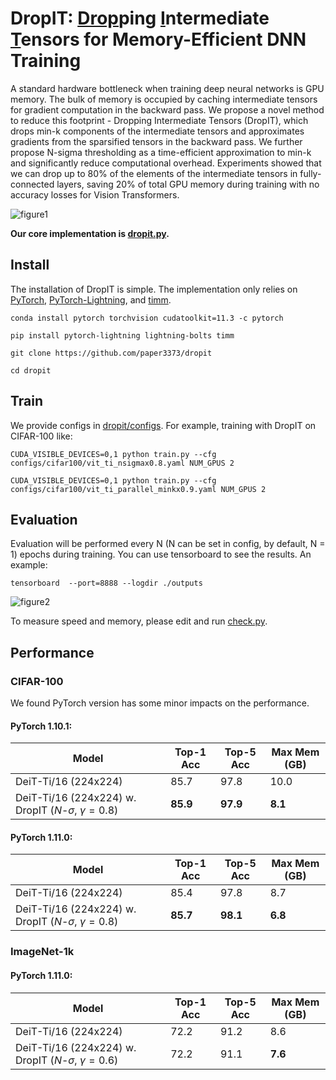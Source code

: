 # DropIT: <u>Drop</u>ping <u>I</u>ntermediate <u>T</u>ensors for Memory-Efficient DNN Training

A standard hardware bottleneck when training deep neural networks is GPU memory. The bulk of memory is occupied by caching intermediate tensors for gradient computation in the backward pass. We propose a novel method to reduce this footprint - Dropping Intermediate Tensors (DropIT), which drops min-k components of the intermediate tensors and approximates gradients from the sparsified tensors in the backward pass. We further propose N-sigma thresholding as a time-efficient approximation to min-k and significantly reduce computational overhead. Experiments showed that we can drop up to 80% of the elements of the intermediate tensors in fully-connected layers, saving 20\% of total GPU memory during training with no accuracy losses for Vision Transformers.

![figure1](https://user-images.githubusercontent.com/105878704/173801865-220f3938-9a52-456b-a04d-52e67fca2be7.png)

**Our core implementation is [dropit.py](dropit.py).**


## Install

The installation of DropIT is simple. The implementation only relies on [PyTorch](https://pytorch.org/), [PyTorch-Lightning](https://www.pytorchlightning.ai/), and [timm](https://timm.fast.ai/).

```shell
conda install pytorch torchvision cudatoolkit=11.3 -c pytorch 

pip install pytorch-lightning lightning-bolts timm

git clone https://github.com/paper3373/dropit

cd dropit
```

## Train

We provide configs in [dropit/configs](configs/). For example, training with DropIT on CIFAR-100 like:

```
CUDA_VISIBLE_DEVICES=0,1 python train.py --cfg configs/cifar100/vit_ti_nsigmax0.8.yaml NUM_GPUS 2
```

```
CUDA_VISIBLE_DEVICES=0,1 python train.py --cfg configs/cifar100/vit_ti_parallel_minkx0.9.yaml NUM_GPUS 2
```

## Evaluation

Evaluation will be performed every N (N can be set in config, by default, N = 1) epochs during training. You can use tensorboard to see the results. An example:

```
tensorboard  --port=8888 --logdir ./outputs
```

![figure2](https://user-images.githubusercontent.com/105878704/173801881-9dc18494-6a22-4206-88c0-55ea8c6d9358.png)


To measure speed and memory, please edit and run [check.py](check.py).

## Performance

### CIFAR-100

We found PyTorch version has some minor impacts on the performance.

#### PyTorch 1.10.1:
|  Model   | Top-1 Acc | Top-5 Acc | Max Mem (GB) |
|  ----  | ----  |  ----  | ---- | 
| DeiT-Ti/16 (224x224) | 85.7 | 97.8 | 10.0 |
| DeiT-Ti/16 (224x224) w. DropIT ($N$-$\sigma$, $\gamma=0.8$) | **85.9** | **97.9** | **8.1** |

#### PyTorch 1.11.0:
|  Model   | Top-1 Acc | Top-5 Acc | Max Mem (GB) |
|  ----  | ----  |  ----  | ---- |
| DeiT-Ti/16 (224x224) | 85.4 | 97.8 | 8.7 |
| DeiT-Ti/16 (224x224) w. DropIT ($N$-$\sigma$, $\gamma=0.8$) | **85.7** | **98.1** | **6.8** |

### ImageNet-1k

#### PyTorch 1.11.0:

|  Model   | Top-1 Acc | Top-5 Acc | Max Mem (GB) |
|  ----  | ----  |  ----  | ---- |
| DeiT-Ti/16 (224x224) | 72.2 | 91.2 | 8.6 |
| DeiT-Ti/16 (224x224) w. DropIT ($N$-$\sigma$, $\gamma=0.6$) | 72.2 | 91.1 | **7.6** |
